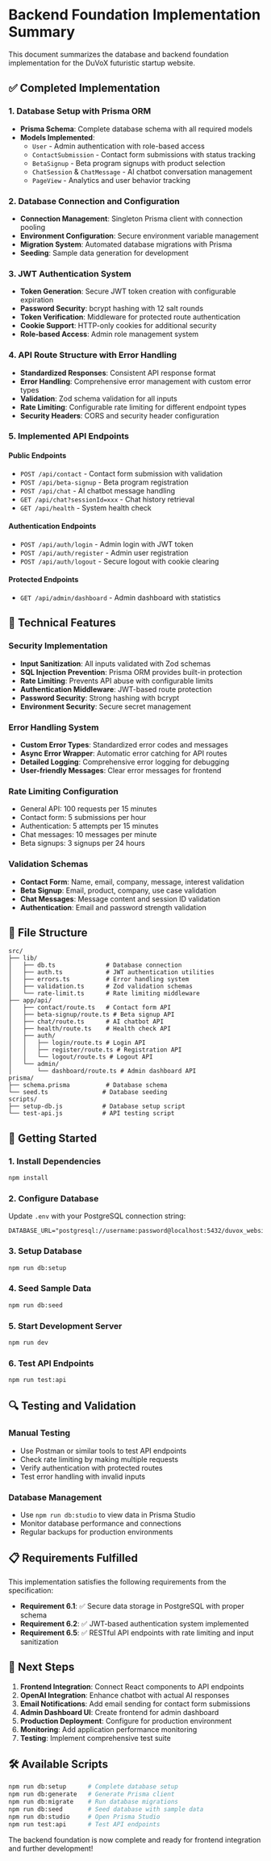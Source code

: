 # Backend Foundation Implementation Summary

This document summarizes the database and backend foundation implementation for the DuVoX futuristic startup website.

## ✅ Completed Implementation

### 1. Database Setup with Prisma ORM
- **Prisma Schema**: Complete database schema with all required models
- **Models Implemented**:
  - `User` - Admin authentication with role-based access
  - `ContactSubmission` - Contact form submissions with status tracking
  - `BetaSignup` - Beta program signups with product selection
  - `ChatSession` & `ChatMessage` - AI chatbot conversation management
  - `PageView` - Analytics and user behavior tracking

### 2. Database Connection and Configuration
- **Connection Management**: Singleton Prisma client with connection pooling
- **Environment Configuration**: Secure environment variable management
- **Migration System**: Automated database migrations with Prisma
- **Seeding**: Sample data generation for development

### 3. JWT Authentication System
- **Token Generation**: Secure JWT token creation with configurable expiration
- **Password Security**: bcrypt hashing with 12 salt rounds
- **Token Verification**: Middleware for protected route authentication
- **Cookie Support**: HTTP-only cookies for additional security
- **Role-based Access**: Admin role management system

### 4. API Route Structure with Error Handling
- **Standardized Responses**: Consistent API response format
- **Error Handling**: Comprehensive error management with custom error types
- **Validation**: Zod schema validation for all inputs
- **Rate Limiting**: Configurable rate limiting for different endpoint types
- **Security Headers**: CORS and security header configuration

### 5. Implemented API Endpoints

#### Public Endpoints
- `POST /api/contact` - Contact form submission with validation
- `POST /api/beta-signup` - Beta program registration
- `POST /api/chat` - AI chatbot message handling
- `GET /api/chat?sessionId=xxx` - Chat history retrieval
- `GET /api/health` - System health check

#### Authentication Endpoints
- `POST /api/auth/login` - Admin login with JWT token
- `POST /api/auth/register` - Admin user registration
- `POST /api/auth/logout` - Secure logout with cookie clearing

#### Protected Endpoints
- `GET /api/admin/dashboard` - Admin dashboard with statistics

## 🔧 Technical Features

### Security Implementation
- **Input Sanitization**: All inputs validated with Zod schemas
- **SQL Injection Prevention**: Prisma ORM provides built-in protection
- **Rate Limiting**: Prevents API abuse with configurable limits
- **Authentication Middleware**: JWT-based route protection
- **Password Security**: Strong hashing with bcrypt
- **Environment Security**: Secure secret management

### Error Handling System
- **Custom Error Types**: Standardized error codes and messages
- **Async Error Wrapper**: Automatic error catching for API routes
- **Detailed Logging**: Comprehensive error logging for debugging
- **User-friendly Messages**: Clear error messages for frontend

### Rate Limiting Configuration
- General API: 100 requests per 15 minutes
- Contact form: 5 submissions per hour
- Authentication: 5 attempts per 15 minutes
- Chat messages: 10 messages per minute
- Beta signups: 3 signups per 24 hours

### Validation Schemas
- **Contact Form**: Name, email, company, message, interest validation
- **Beta Signup**: Email, product, company, use case validation
- **Chat Messages**: Message content and session ID validation
- **Authentication**: Email and password strength validation

## 📁 File Structure

```
src/
├── lib/
│   ├── db.ts              # Database connection
│   ├── auth.ts            # JWT authentication utilities
│   ├── errors.ts          # Error handling system
│   ├── validation.ts      # Zod validation schemas
│   └── rate-limit.ts      # Rate limiting middleware
├── app/api/
│   ├── contact/route.ts   # Contact form API
│   ├── beta-signup/route.ts # Beta signup API
│   ├── chat/route.ts      # AI chatbot API
│   ├── health/route.ts    # Health check API
│   ├── auth/
│   │   ├── login/route.ts # Login API
│   │   ├── register/route.ts # Registration API
│   │   └── logout/route.ts # Logout API
│   └── admin/
│       └── dashboard/route.ts # Admin dashboard API
prisma/
├── schema.prisma          # Database schema
└── seed.ts               # Database seeding
scripts/
├── setup-db.js           # Database setup script
└── test-api.js           # API testing script
```

## 🚀 Getting Started

### 1. Install Dependencies
```bash
npm install
```

### 2. Configure Database
Update `.env` with your PostgreSQL connection string:
```env
DATABASE_URL="postgresql://username:password@localhost:5432/duvox_website"
```

### 3. Setup Database
```bash
npm run db:setup
```

### 4. Seed Sample Data
```bash
npm run db:seed
```

### 5. Start Development Server
```bash
npm run dev
```

### 6. Test API Endpoints
```bash
npm run test:api
```

## 🔍 Testing and Validation

### Manual Testing
- Use Postman or similar tools to test API endpoints
- Check rate limiting by making multiple requests
- Verify authentication with protected routes
- Test error handling with invalid inputs

### Database Management
- Use `npm run db:studio` to view data in Prisma Studio
- Monitor database performance and connections
- Regular backups for production environments

## 📋 Requirements Fulfilled

This implementation satisfies the following requirements from the specification:

- **Requirement 6.1**: ✅ Secure data storage in PostgreSQL with proper schema
- **Requirement 6.2**: ✅ JWT-based authentication system implemented
- **Requirement 6.5**: ✅ RESTful API endpoints with rate limiting and input sanitization

## 🔄 Next Steps

1. **Frontend Integration**: Connect React components to API endpoints
2. **OpenAI Integration**: Enhance chatbot with actual AI responses
3. **Email Notifications**: Add email sending for contact form submissions
4. **Admin Dashboard UI**: Create frontend for admin dashboard
5. **Production Deployment**: Configure for production environment
6. **Monitoring**: Add application performance monitoring
7. **Testing**: Implement comprehensive test suite

## 🛠️ Available Scripts

```bash
npm run db:setup      # Complete database setup
npm run db:generate   # Generate Prisma client
npm run db:migrate    # Run database migrations
npm run db:seed       # Seed database with sample data
npm run db:studio     # Open Prisma Studio
npm run test:api      # Test API endpoints
```

The backend foundation is now complete and ready for frontend integration and further development!
